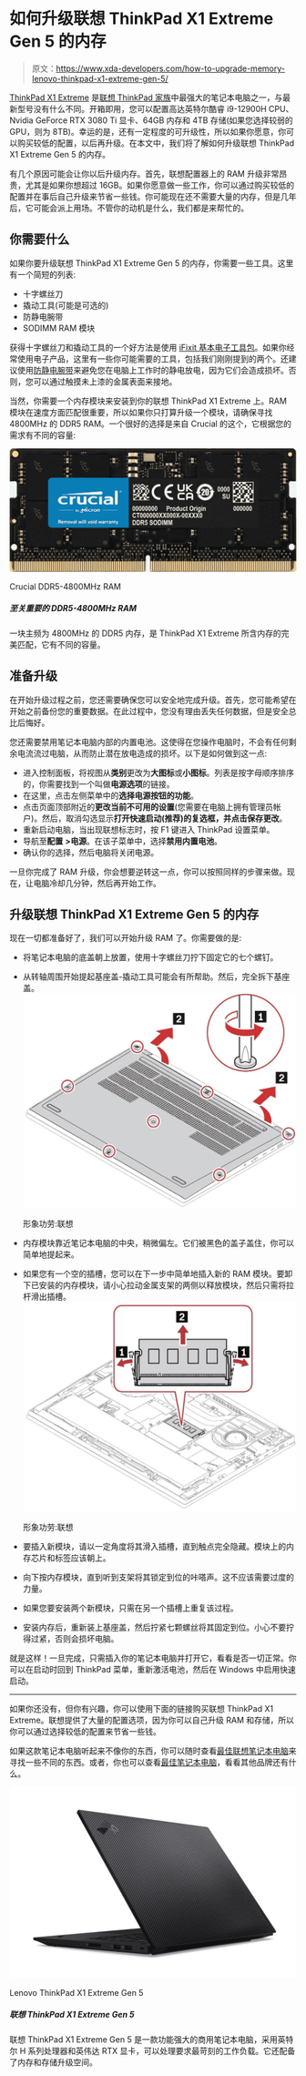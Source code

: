 # 如何升级联想 ThinkPad X1 Extreme Gen 5 的内存

> 原文：<https://www.xda-developers.com/how-to-upgrade-memory-lenovo-thinkpad-x1-extreme-gen-5/>

[ThinkPad X1 Extreme](https://www.xda-developers.com/lenovo-thinkpad-x1-extreme-gen-5/) 是[联想 ThinkPad 家族](https://www.xda-developers.com/best-thinkpads/)中最强大的笔记本电脑之一，与最新型号没有什么不同。开箱即用，您可以配置高达英特尔酷睿 i9-12900H CPU、Nvidia GeForce RTX 3080 Ti 显卡、64GB 内存和 4TB 存储(如果您选择较弱的 GPU，则为 8TB)。幸运的是，还有一定程度的可升级性，所以如果你愿意，你可以购买较低的配置，以后再升级。在本文中，我们将了解如何升级联想 ThinkPad X1 Extreme Gen 5 的内存。

有几个原因可能会让你以后升级内存。首先，联想配置器上的 RAM 升级非常昂贵，尤其是如果你想超过 16GB。如果你愿意做一些工作，你可以通过购买较低的配置并在事后自己升级来节省一些钱。你可能现在还不需要大量的内存，但是几年后，它可能会派上用场。不管你的动机是什么，我们都是来帮忙的。

## 你需要什么

如果你要升级联想 ThinkPad X1 Extreme Gen 5 的内存，你需要一些工具。这里有一个简短的列表:

*   十字螺丝刀
*   撬动工具(可能是可选的)
*   防静电腕带
*   SODIMM RAM 模块

获得十字螺丝刀和撬动工具的一个好方法是使用 [iFixit 基本电子工具包](https://www.amazon.com/iFixit-Essential-Electronics-Toolkit-Smartphone/dp/B0964G2Y7S?tag=xda-6p9ij3e-20&ascsubtag=UUxdaUeUpU43898&asc_refurl=https%3A%2F%2Fwww.xda-developers.com%2Fhow-to-upgrade-memory-lenovo-thinkpad-x1-extreme-gen-5%2F&asc_campaign=Evergreen)。如果你经常使用电子产品，这里有一些你可能需要的工具，包括我们刚刚提到的两个。还建议使用[防静电腕带](https://www.amazon.com/Wristband-Bracelet-Grounding-Alligator-Extendable/dp/B08CXQN86W?tag=xda-6p9ij3e-20&ascsubtag=UUxdaUeUpU43898&asc_refurl=https%3A%2F%2Fwww.xda-developers.com%2Fhow-to-upgrade-memory-lenovo-thinkpad-x1-extreme-gen-5%2F&asc_campaign=Evergreen)来避免您在电脑上工作时的静电放电，因为它们会造成损坏。否则，您可以通过触摸未上漆的金属表面来接地。

当然，你需要一个内存模块来安装到你的联想 ThinkPad X1 Extreme 上。RAM 模块在速度方面匹配很重要，所以如果你只打算升级一个模块，请确保寻找 4800MHz 的 DDR5 RAM。一个很好的选择是来自 Crucial 的这个，它根据您的需求有不同的容量:

 <picture>![A stick of DDR5 RAM clocked at 4800MHz, the perfect match for the RAM included with the ThinkPad X1 Extreme, It comes in different capacities.](img/658a784edc1d4cd038755b70bb1e3713.png)</picture> 

Crucial DDR5-4800MHz RAM

##### 至关重要的 DDR5-4800MHz RAM

一块主频为 4800MHz 的 DDR5 内存，是 ThinkPad X1 Extreme 所含内存的完美匹配，它有不同的容量。

## 准备升级

在开始升级过程之前，您还需要确保您可以安全地完成升级。首先，您可能希望在开始之前备份您的重要数据。在此过程中，您没有理由丢失任何数据，但是安全总比后悔好。

您还需要禁用笔记本电脑内部的内置电池。这使得在您操作电脑时，不会有任何剩余电流流过电脑，从而防止潜在放电造成的损坏。以下是如何做到这一点:

*   进入控制面板，将视图从**类别**更改为**大图标**或**小图标**。列表是按字母顺序排序的，你需要找到一个叫做**电源选项**的链接。
*   在这里，点击左侧菜单中的**选择电源按钮的功能**。
*   点击页面顶部附近的**更改当前不可用的设置**(您需要在电脑上拥有管理员帐户)。然后，取消勾选显示**打开快速启动(推荐)**的复选框，并点击**保存更改**。
*   重新启动电脑，当出现联想标志时，按 F1 键进入 ThinkPad 设置菜单。
*   导航至**配置** **>电源**。在该子菜单中，选择**禁用内置电池**。
*   确认你的选择，然后电脑将关闭电源。

一旦你完成了 RAM 升级，你会想要逆转这一点，你可以按照同样的步骤来做。现在，让电脑冷却几分钟，然后再开始工作。

## 升级联想 ThinkPad X1 Extreme Gen 5 的内存

现在一切都准备好了，我们可以开始升级 RAM 了。你需要做的是:

*   将笔记本电脑的底盖朝上放置，使用十字螺丝刀拧下固定它的七个螺钉。
*   从转轴周围开始提起基座盖-撬动工具可能会有所帮助。然后，完全拆下基座盖。<picture>![Illustration showing how to remove the base cover on the Lenovo ThinkPad X1 Extreme Gen 5](img/d56712bbcba66a3c614247682ebdd7df.png)</picture>

    形象功劳:联想

*   内存模块靠近笔记本电脑的中央，稍微偏左。它们被黑色的盖子盖住，你可以简单地提起来。
*   如果您有一个空的插槽，您可以在下一步中简单地插入新的 RAM 模块。要卸下已安装的内存模块，请小心拉动金属支架的两侧以释放模块，然后只需将拉杆滑出插槽。<picture>![Illustration showing how to remove a RAM module inside the Lenovo ThinkPad X1 Extreme Gen 5](img/c54757f83ebf3edbf8eb69f61d01429d.png)</picture>

    形象功劳:联想

*   要插入新模块，请以一定角度将其滑入插槽，直到触点完全隐藏。模块上的内存芯片和标签应该朝上。
*   向下按内存模块，直到听到支架将其锁定到位的咔嗒声。这不应该需要过度的力量。
*   如果您要安装两个新模块，只需在另一个插槽上重复该过程。
*   安装内存后，重新装上基座盖，然后拧紧七颗螺丝将其固定到位。小心不要拧得过紧，否则会损坏电脑。

就是这样！一旦完成，只需插入你的笔记本电脑并打开它，看看是否一切正常。你可以在启动时回到 ThinkPad 菜单，重新激活电池，然后在 Windows 中启用快速启动。

* * *

如果你还没有，但你有兴趣，你可以使用下面的链接购买联想 ThinkPad X1 Extreme。联想提供了大量的配置选项，因为你可以自己升级 RAM 和存储，所以你可以通过选择较低的配置来节省一些钱。

如果这款笔记本电脑听起来不像你的东西，你可以随时查看[最佳联想笔记本电脑](https://www.xda-developers.com/best-lenovo-laptops/)来寻找一些不同的东西。或者，你也可以查看[最佳笔记本电脑](https://www.xda-developers.com/best-laptops/)，看看其他品牌还有什么。

 <picture>![The Lenovo ThinkPad X1 Extreme Gen 5 is a powerful business laptop with Intel H-series processors and NVIDIA GeForce RTX graphics to handle demanding workloads and gaming.](img/a4e14a12045a75809c113c32c2420f24.png)</picture> 

Lenovo ThinkPad X1 Extreme Gen 5

##### 联想 ThinkPad X1 Extreme Gen 5

联想 ThinkPad X1 Extreme Gen 5 是一款功能强大的商用笔记本电脑，采用英特尔 H 系列处理器和英伟达 RTX 显卡，可以处理要求最苛刻的工作负载。它还配备了内存和存储升级空间。